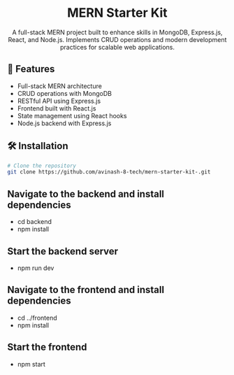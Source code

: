 <h1 align="center">MERN Starter Kit</h1>

<p align="center">
  A full-stack MERN project built to enhance skills in MongoDB, Express.js, React, and Node.js. Implements CRUD operations and modern development practices for scalable web applications.
</p>

## 🚀 Features

<ul>
  <li>Full-stack MERN architecture</li>
  <li>CRUD operations with MongoDB</li>
  <li>RESTful API using Express.js</li>
  <li>Frontend built with React.js</li>
  <li>State management using React hooks</li>
  <li>Node.js backend with Express.js</li>
</ul>

## 🛠 Installation

```bash
# Clone the repository
git clone https://github.com/avinash-8-tech/mern-starter-kit-.git
```
## Navigate to the backend and install dependencies
- cd backend
- npm install

## Start the backend server
- npm run dev

## Navigate to the frontend and install dependencies
- cd ../frontend
- npm install

## Start the frontend
- npm start
